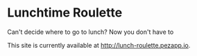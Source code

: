# Lunchtime Roulette
Can't decide where to go to lunch? Now you don't have to

This site is currently available at http://lunch-roulette.pezapp.io.
